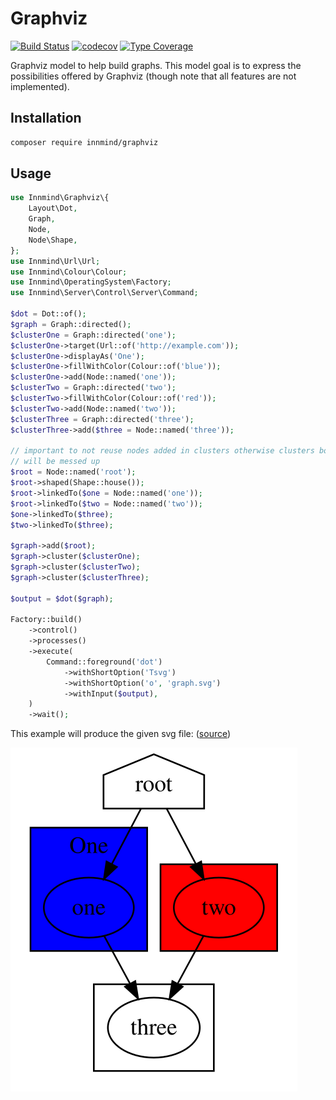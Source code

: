 # Graphviz

[![Build Status](https://github.com/innmind/graphviz/workflows/CI/badge.svg?branch=master)](https://github.com/innmind/graphviz/actions?query=workflow%3ACI)
[![codecov](https://codecov.io/gh/innmind/graphviz/branch/develop/graph/badge.svg)](https://codecov.io/gh/innmind/graphviz)
[![Type Coverage](https://shepherd.dev/github/innmind/graphviz/coverage.svg)](https://shepherd.dev/github/innmind/graphviz)

Graphviz model to help build graphs. This model goal is to express the possibilities offered by Graphviz (though note that all features are not implemented).

## Installation

```sh
composer require innmind/graphviz
```

## Usage

```php
use Innmind\Graphviz\{
    Layout\Dot,
    Graph,
    Node,
    Node\Shape,
};
use Innmind\Url\Url;
use Innmind\Colour\Colour;
use Innmind\OperatingSystem\Factory;
use Innmind\Server\Control\Server\Command;

$dot = Dot::of();
$graph = Graph::directed();
$clusterOne = Graph::directed('one');
$clusterOne->target(Url::of('http://example.com'));
$clusterOne->displayAs('One');
$clusterOne->fillWithColor(Colour::of('blue'));
$clusterOne->add(Node::named('one'));
$clusterTwo = Graph::directed('two');
$clusterTwo->fillWithColor(Colour::of('red'));
$clusterTwo->add(Node::named('two'));
$clusterThree = Graph::directed('three');
$clusterThree->add($three = Node::named('three'));

// important to not reuse nodes added in clusters otherwise clusters boundaries
// will be messed up
$root = Node::named('root');
$root->shaped(Shape::house());
$root->linkedTo($one = Node::named('one'));
$root->linkedTo($two = Node::named('two'));
$one->linkedTo($three);
$two->linkedTo($three);

$graph->add($root);
$graph->cluster($clusterOne);
$graph->cluster($clusterTwo);
$graph->cluster($clusterThree);

$output = $dot($graph);

Factory::build()
    ->control()
    ->processes()
    ->execute(
        Command::foreground('dot')
            ->withShortOption('Tsvg')
            ->withShortOption('o', 'graph.svg')
            ->withInput($output),
    )
    ->wait();
```

This example will produce the given svg file: ([source](graph.dot))

![](graph.svg)

